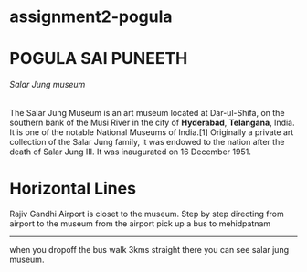 # assignment2-pogula
# POGULA SAI PUNEETH
###### Salar Jung museum
The Salar Jung Museum is an art museum located at Dar-ul-Shifa, on the southern bank of the Musi River in the city of **Hyderabad**, **Telangana**, India. It is one of the notable National Museums of India.[1] Originally a private art collection of the Salar Jung family, it was endowed to the nation after the death of Salar Jung III. It was inaugurated on 16 December 1951.

# Horizontal Lines
Rajiv Gandhi Airport is closet to the museum.
Step by step directing from airport to the museum from the airport pick up a bus to mehidpatnam
***
when you dropoff the bus walk 3kms straight there you can see salar jung museum.